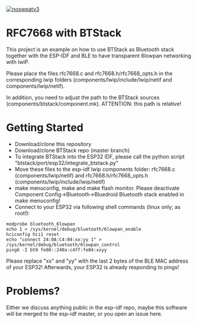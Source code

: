 [![noswpatv3](http://zoobab.wdfiles.com/local--files/start/noupcv3.jpg)](https://ffii.org/donate-now-to-save-europe-from-software-patents-says-ffii/)
# RFC7668 with BTStack

This project is an example on how to use BTStack as Bluetooth stack together with the ESP-IDF and BLE to have transparent 6lowpan networking with
lwIP.

Please place the files rfc7668.c and rfc7668.h/rfc7668_opts.h in the corresponding lwip folders (components/lwip/include/lwip/netif and components/lwip/netif).

In addition, you need to adjust the path to the BTStack sources (components/btstack/component.mk). ATTENTION: this path is relative!

# Getting Started

* Download/clone this repository
* Download/clone BTStack repo (master branch)
* To integrate BTStack into the ESP32 IDF, please call the python script "btstack/port/esp32/integrate_btstack.py"
* Move these files to the esp-idf lwip components folder: rfc7668.c (components/lwip/netif) and rfc7668.h/rfc7668_opts.h (components/lwip/include/lwip/netif)
* make menuconfig, make and make flash monitor. Please deactivate Component Config->Bluetooth->Bluedroid Bluetooth stack enabled in make menuconfig!
* Connect to your ESP32 via following shell commands (linux only; as root!):
```
modprobe bluetooth_6lowpan
echo 1 > /sys/kernel/debug/bluetooth/6lowpan_enable
hciconfig hci1 reset
echo "connect 24:0A:C4:04:xx:yy 1" > /sys/kernel/debug/bluetooth/6lowpan_control 
ping6 -I bt0 fe80::240a:c4ff:fe04:xxyy
```
Please replace "xx" and "yy" with the last 2 bytes of the BLE MAC address of your ESP32! Afterwards, your ESP32 is already responding to pings!


# Problems?

Either we discuss anything public in the esp-idf repo, maybe this software will be merged to the esp-idf master, or you open an issue here.
